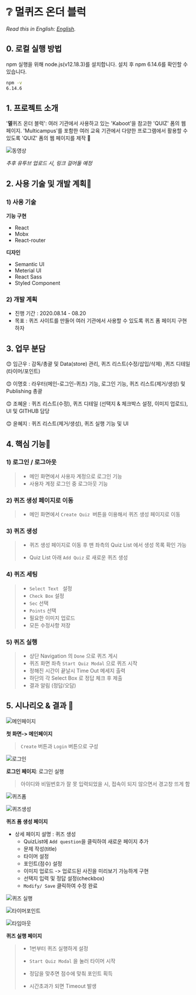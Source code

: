 # :grey_question: 멀퀴즈 온더 블럭
*Read this in English: [English](README_EN.md).*

## 0. 로컬 실행 방법

npm 실행을 위해  node.js(v12.18.3)를 설치합니다.
설치 후 npm 6.14.6를 확인할 수 있습니다.

```bash
npm -v
6.14.6
```



## 1. 프로젝트 소개

'**멀**퀴즈 온더 블럭': 여러 기관에서 사용하고 있는 'Kaboot'을 참고한  'QUIZ' 폼의 웹 페이지. 
'Multicampus'를 포함한 여러 교육 기관에서 다양한 프로그램에서 활용할 수 있도록 'QUIZ' 폼의 웹 페이지를 제작​ :speech_balloon:

![동영상](https://user-images.githubusercontent.com/44856614/91561694-fdb2fd00-e976-11ea-8599-95f602749112.PNG)

*추후 유투브 업로드 시, 링크 걸어둘 예정*



## 2. 사용 기술 및 개발 계획📌

### 1) 사용 기술

**기능 구현**

- React
- Mobx
- React-router

**디자인**

- Semantic UI
- Meterial UI
- React Sass
- Styled Component



### 2) 개발 계획

- 진행 기간 : 2020.08.14 - 08.20
- 목표 : 퀴즈 사이트를 만들어 여러 기관에서 사용할 수 있도록 퀴즈 폼 페이지 구현하자



## 3. 업무 분담

😊 임근우 : 감독/총괄 및 Data(store) 관리, 퀴즈 리스트(수정/삽입/삭제) ,퀴즈 디테일(타이머/포인트)

😊 이명호 : 라우터(메인-로그인-퀴즈) 기능, 로그인 기능, 퀴즈 리스트(제거/생성) 및 Publishing 총괄

😊 조혜윤 : 퀴즈 리스트(수정), 퀴즈 디테일 (선택지 & 체크박스 설정, 이미지 업로드), UI 및 GITHUB 담당

😊 윤혜지 : 퀴즈 리스트(제거/생성), 퀴즈 실행 기능 및 UI



## 4. 핵심 기능🔑

 ### 1) 로그인 / 로그아웃

> - 메인 화면에서 사용자 계정으로 로그인 기능
> - 사용자 계정 로그인 중 로그아웃 기능



### 2) 퀴즈 생성 페이지로 이동

> - 메인 화면에서 `Create Quiz `버튼을 이용해서 퀴즈 생성 페이지로 이동



### 3) 퀴즈 생성 

> - 퀴즈 생성 페이지로 이동 후 맨 좌측의 Quiz List 에서 생성 목록 확인 가능
>
> - Quiz List 아래  `Add Quiz` 로 새로운 퀴즈 생성



### 4) 퀴즈 세팅

> - `Select Text ` 설정
> - `Check Box` 설정
> - `Sec` 선택
> - `Points` 선택
> - 필요한 이미지 업로드
> - 모든 수정사항 저장



### 5) 퀴즈 실행

> - 상단 Navigation 의 `Done` 으로 퀴즈 게시
> - 퀴즈 화면 좌측 `Start Quiz Modal` 으로 퀴즈 시작
> - 정해진 시간이 끝날시 Time Out 메세지 출력
> - 하단의 각 Select Box 로 정답 체크 후 제출
> - 결과 알림 (정답/오담)



## 5. 시나리오 & 결과 📢

![메인페이지](https://user-images.githubusercontent.com/44856614/91561225-2f779400-e976-11ea-85d3-4973e91d8087.PNG)

**첫 화면-> 메인페이지**

> `Create` 버튼과 `Login` 버튼으로 구성



![로그인](https://user-images.githubusercontent.com/44856614/91561261-41593700-e976-11ea-8270-922cd687713d.PNG)

**로그인 페이지**: 로그인 실행

> 아이디와 비밀번호가 잘 못 입력되었을 시, 접속이 되지 않으면서 경고창 뜨게 함



![퀴즈폼](https://user-images.githubusercontent.com/44856614/91561283-4b7b3580-e976-11ea-95c4-db7774cbb1b6.PNG)

![퀴즈생성](https://user-images.githubusercontent.com/44856614/91561280-4a4a0880-e976-11ea-83d9-d84267413013.PNG)

**퀴즈 폼 생성 페이지**

- 상세 페이지 설명 : 퀴즈 생성
  - QuizList에 `Add question`을 클릭하여 새로운 페이지 추가
  - 문제 작성(title)
  - 타이머 설정
  - 포인트(점수) 설정
  - 이미지 업로드 -> 업로드된 사진을 미리보기 가능하게 구현
  - 선택지 입력 및 정답 설정(checkbox)
  - `Modify/ Save` 클릭하여 수정 완료





![퀴즈 실행](https://user-images.githubusercontent.com/44856614/91561271-461deb00-e976-11ea-9b81-9252f1ffd5a3.PNG)

![타이머포인트](https://user-images.githubusercontent.com/44856614/91561284-4c13cc00-e976-11ea-9df1-1175f28c7dbc.PNG)

![타임아웃](https://user-images.githubusercontent.com/44856614/91561291-4e762600-e976-11ea-80a2-5a25324e3f44.PNG)

**퀴즈 실행 페이지**

> - 1번부터 퀴즈 실행하게 설정
>
> - `Start Quiz Modal` 을 눌러 타이머 시작
> - 정답을 맞추면 점수에 맞춰 포인트 획득
> - 시간초과가 되면 Timeout 발생
